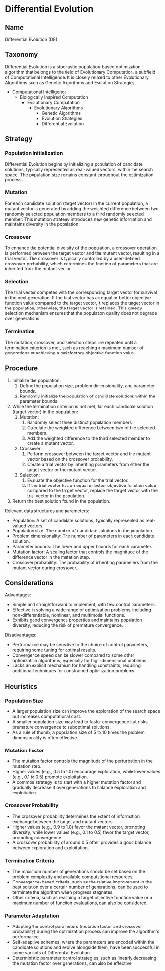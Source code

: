 # Differential Evolution

## Name

Differential Evolution (DE)

## Taxonomy

Differential Evolution is a stochastic population-based optimization algorithm that belongs to the field of Evolutionary Computation, a subfield of Computational Intelligence. It is closely related to other Evolutionary Algorithms such as Genetic Algorithms and Evolution Strategies.

- Computational Intelligence
  - Biologically Inspired Computation
    - Evolutionary Computation
      - Evolutionary Algorithms
        - Genetic Algorithms
        - Evolution Strategies
        - Differential Evolution

## Strategy

### Population Initialization

Differential Evolution begins by initializing a population of candidate solutions, typically represented as real-valued vectors, within the search space. The population size remains constant throughout the optimization process.

### Mutation

For each candidate solution (target vector) in the current population, a mutant vector is generated by adding the weighted difference between two randomly selected population members to a third randomly selected member. This mutation strategy introduces new genetic information and maintains diversity in the population.

### Crossover

To enhance the potential diversity of the population, a crossover operation is performed between the target vector and the mutant vector, resulting in a trial vector. The crossover is typically controlled by a user-defined crossover probability, which determines the fraction of parameters that are inherited from the mutant vector.

### Selection

The trial vector competes with the corresponding target vector for survival in the next generation. If the trial vector has an equal or better objective function value compared to the target vector, it replaces the target vector in the population; otherwise, the target vector is retained. This greedy selection mechanism ensures that the population quality does not degrade over generations.

### Termination

The mutation, crossover, and selection steps are repeated until a termination criterion is met, such as reaching a maximum number of generations or achieving a satisfactory objective function value.

## Procedure

1. Initialize the population:
   1. Define the population size, problem dimensionality, and parameter bounds.
   2. Randomly initialize the population of candidate solutions within the parameter bounds.
2. While the termination criterion is not met, for each candidate solution (target vector) in the population:
   1. Mutation:
      1. Randomly select three distinct population members.
      2. Calculate the weighted difference between two of the selected members.
      3. Add the weighted difference to the third selected member to create a mutant vector.
   2. Crossover:
      1. Perform crossover between the target vector and the mutant vector based on the crossover probability.
      2. Create a trial vector by inheriting parameters from either the target vector or the mutant vector.
   3. Selection:
      1. Evaluate the objective function for the trial vector.
      2. If the trial vector has an equal or better objective function value compared to the target vector, replace the target vector with the trial vector in the population.
3. Return the best solution found in the population.

Relevant data structures and parameters:
- Population: A set of candidate solutions, typically represented as real-valued vectors.
- Population size: The number of candidate solutions in the population.
- Problem dimensionality: The number of parameters in each candidate solution.
- Parameter bounds: The lower and upper bounds for each parameter.
- Mutation factor: A scaling factor that controls the magnitude of the difference vector in the mutation step.
- Crossover probability: The probability of inheriting parameters from the mutant vector during crossover.

## Considerations

Advantages:
- Simple and straightforward to implement, with few control parameters.
- Effective in solving a wide range of optimization problems, including non-differentiable, nonlinear, and multimodal functions.
- Exhibits good convergence properties and maintains population diversity, reducing the risk of premature convergence.

Disadvantages:
- Performance may be sensitive to the choice of control parameters, requiring some tuning for optimal results.
- Convergence speed can be slower compared to some other optimization algorithms, especially for high-dimensional problems.
- Lacks an explicit mechanism for handling constraints, requiring additional techniques for constrained optimization problems.

## Heuristics

### Population Size

- A larger population size can improve the exploration of the search space but increases computational cost.
- A smaller population size may lead to faster convergence but risks premature convergence to suboptimal solutions.
- As a rule of thumb, a population size of 5 to 10 times the problem dimensionality is often effective.

### Mutation Factor

- The mutation factor controls the magnitude of the perturbation in the mutation step.
- Higher values (e.g., 0.5 to 1.0) encourage exploration, while lower values (e.g., 0.1 to 0.5) promote exploitation.
- A common strategy is to start with a higher mutation factor and gradually decrease it over generations to balance exploration and exploitation.

### Crossover Probability

- The crossover probability determines the extent of information exchange between the target and mutant vectors.
- Higher values (e.g., 0.9 to 1.0) favor the mutant vector, promoting diversity, while lower values (e.g., 0.1 to 0.5) favor the target vector, promoting convergence.
- A crossover probability of around 0.5 often provides a good balance between exploration and exploitation.

### Termination Criteria

- The maximum number of generations should be set based on the problem complexity and available computational resources.
- Convergence-based criteria, such as the relative improvement in the best solution over a certain number of generations, can be used to terminate the algorithm when progress stagnates.
- Other criteria, such as reaching a target objective function value or a maximum number of function evaluations, can also be considered.

### Parameter Adaptation

- Adapting the control parameters (mutation factor and crossover probability) during the optimization process can improve the algorithm's performance.
- Self-adaptive schemes, where the parameters are encoded within the candidate solutions and evolve alongside them, have been successful in some variants of Differential Evolution.
- Deterministic parameter control strategies, such as linearly decreasing the mutation factor over generations, can also be effective.
